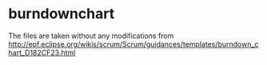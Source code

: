 # burndownchart

The files are taken without any modifications from http://epf.eclipse.org/wikis/scrum/Scrum/guidances/templates/burndown_chart_D182CF23.html
